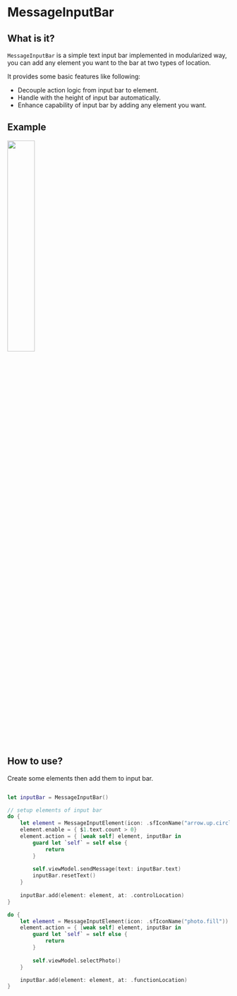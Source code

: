# MessageInputBar

## What is it?

`MessageInputBar` is a simple text input bar implemented in modularized way, you can add any element you want to the bar at two types of location. 

It provides some basic features like following:

* Decouple action logic from input bar to element.
* Handle with the height of input bar automatically.
* Enhance capability of input bar by adding any element you want.

## Example

<img src="https://user-images.githubusercontent.com/6101691/125613053-9c93854d-87ec-4c2e-8869-e9c383a97ace.gif" width="35%" height="35%" />

## How to use?

Create some elements then add them to input bar.

```swift

let inputBar = MessageInputBar()

// setup elements of input bar
do {
    let element = MessageInputElement(icon: .sfIconName("arrow.up.circle.fill"))
    element.enable = { $1.text.count > 0}
    element.action = { [weak self] element, inputBar in
        guard let `self` = self else {
            return
        }
        
        self.viewModel.sendMessage(text: inputBar.text)
        inputBar.resetText()
    }
    
    inputBar.add(element: element, at: .controlLocation)
}

do {
    let element = MessageInputElement(icon: .sfIconName("photo.fill"))
    element.action = { [weak self] element, inputBar in
        guard let `self` = self else {
            return
        }
        
        self.viewModel.selectPhoto()
    }

    inputBar.add(element: element, at: .functionLocation)
}

```
